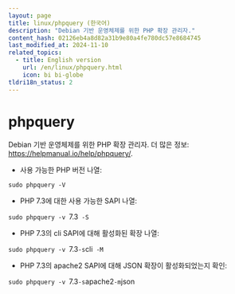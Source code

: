 ```yaml
---
layout: page
title: linux/phpquery (한국어)
description: "Debian 기반 운영체제를 위한 PHP 확장 관리자."
content_hash: 02126eb4a8d82a31b9e80a4fe780dc57e8684745
last_modified_at: 2024-11-10
related_topics:
  - title: English version
    url: /en/linux/phpquery.html
    icon: bi bi-globe
tldri18n_status: 2
---
```

# phpquery

Debian 기반 운영체제를 위한 PHP 확장 관리자.
더 많은 정보: <https://helpmanual.io/help/phpquery/>.

- 사용 가능한 PHP 버전 나열:

`sudo phpquery -V`

- PHP 7.3에 대한 사용 가능한 SAPI 나열:

`sudo phpquery -v `<span class="tldr-var badge badge-pill bg-dark-lm bg-white-dm text-white-lm text-dark-dm font-weight-bold">7.3</span>` -S`

- PHP 7.3의 cli SAPI에 대해 활성화된 확장 나열:

`sudo phpquery -v `<span class="tldr-var badge badge-pill bg-dark-lm bg-white-dm text-white-lm text-dark-dm font-weight-bold">7.3</span>` -s `<span class="tldr-var badge badge-pill bg-dark-lm bg-white-dm text-white-lm text-dark-dm font-weight-bold">cli</span>` -M`

- PHP 7.3의 apache2 SAPI에 대해 JSON 확장이 활성화되었는지 확인:

`sudo phpquery -v `<span class="tldr-var badge badge-pill bg-dark-lm bg-white-dm text-white-lm text-dark-dm font-weight-bold">7.3</span>` -s `<span class="tldr-var badge badge-pill bg-dark-lm bg-white-dm text-white-lm text-dark-dm font-weight-bold">apache2</span>` -m `<span class="tldr-var badge badge-pill bg-dark-lm bg-white-dm text-white-lm text-dark-dm font-weight-bold">json</span>
